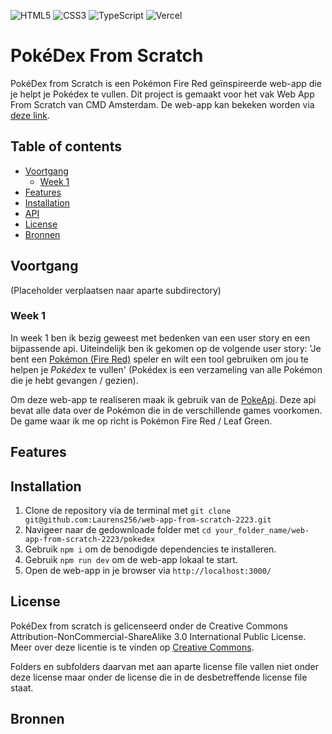 ![HTML5](https://img.shields.io/badge/html5-%23E34F26.svg?style=for-the-badge&logo=html5&logoColor=white)
![CSS3](https://img.shields.io/badge/css3-%231572B6.svg?style=for-the-badge&logo=css3&logoColor=white)
![TypeScript](https://img.shields.io/badge/typescript-%23007ACC.svg?style=for-the-badge&logo=typescript&logoColor=white)
![Vercel](https://img.shields.io/badge/vercel-%23000000.svg?style=for-the-badge&logo=vercel&logoColor=white)

# PokéDex From Scratch
PokéDex from Scratch is een Pokémon Fire Red geïnspireerde web-app die je helpt je Pokédex te vullen. Dit project is gemaakt voor het vak Web App From Scratch van CMD Amsterdam. De web-app kan bekeken worden via [deze link](https://pokedex-from-scratch.vercel.app/). <!-- als ik niet gecopyright striked wordt door nintendo lol -->
## Table of contents
- [Voortgang](#voortgang)
  - [Week 1](#week-1)
- [Features](#features)
- [Installation](#installation)
- [API](#api)
- [License](#license)
- [Bronnen](#bronnen)

## Voortgang
(Placeholder verplaatsen naar aparte subdirectory)
### Week 1
In week 1 ben ik bezig geweest met bedenken van een user story en een bijpassende api. Uiteindelijk ben ik gekomen op de volgende user story: 'Je bent een [Pokémon (Fire Red)](https://bulbapedia.bulbagarden.net/wiki/Pok%C3%A9mon_FireRed_and_LeafGreen_Versions) speler en wilt een tool gebruiken om jou te helpen je <dfn>Pokédex</dfn> te vullen' (Pokédex is een verzameling van alle Pokémon die je hebt gevangen / gezien).

Om deze web-app te realiseren maak ik gebruik van de [PokeApi](https://pokeapi.co/). Deze api bevat alle data over de Pokémon die in de verschillende games voorkomen. De game waar ik me op richt is Pokémon Fire Red / Leaf Green.

## Features

## Installation
1. Clone de repository via de terminal met `git clone git@github.com:Laurens256/web-app-from-scratch-2223.git`
2. Navigeer naar de gedownloade folder met `cd your_folder_name/web-app-from-scratch-2223/pokedex`
3. Gebruik `npm i` om de benodigde dependencies te installeren.
4. Gebruik `npm run dev` om de web-app lokaal te start.
5. Open de web-app in je browser via `http://localhost:3000/`

## License
PokéDex from scratch is gelicenseerd onder de Creative Commons Attribution-NonCommercial-ShareAlike 3.0 International Public License. Meer over deze licentie is te vinden op [Creative Commons](https://creativecommons.org/licenses/by-nc-sa/3.0/).

Folders en subfolders daarvan met aan aparte license file vallen niet onder deze license maar onder de license die in de desbetreffende license file staat.

## Bronnen